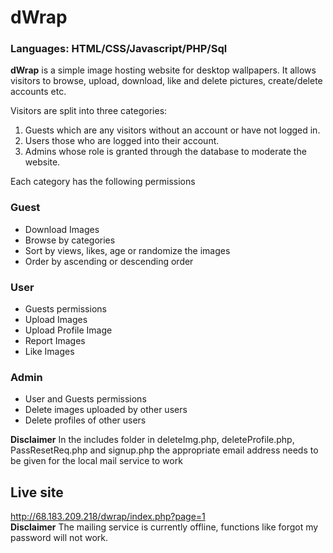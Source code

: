 # **dWrap**

### Languages: HTML/CSS/Javascript/PHP/Sql

**dWrap** is a simple image hosting website for desktop wallpapers. It allows visitors to browse, upload, download, like and delete pictures, create/delete accounts etc.   

Visitors are split into three categories: 
1) Guests which are any visitors without an account or have not logged in. 
2) Users those who are logged into their account.  
3) Admins whose role is granted through the database to moderate the website.<br/>

Each category has the following permissions

### Guest
- Download Images
- Browse by categories
- Sort by views, likes, age or randomize the images
- Order by ascending or descending order

### User
- Guests permissions
- Upload Images
- Upload Profile Image
- Report Images
- Like Images

### Admin
- User and Guests permissions
- Delete images uploaded by other users
- Delete profiles of other users

**Disclaimer**
In the includes folder in deleteImg.php, deleteProfile.php, PassResetReq.php and signup.php the appropriate email address needs to be given for the local mail service to work
<br>
## Live site
http://68.183.209.218/dwrap/index.php?page=1 <br>
**Disclaimer** 
The mailing service is currently offline, functions like forgot my password will not work.
